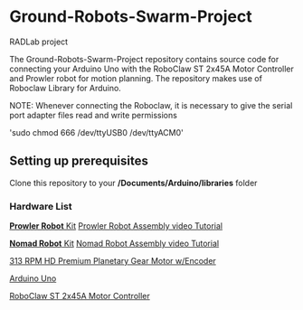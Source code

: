 # Ground-Robots-Swarm-Project
RADLab project 


The Ground-Robots-Swarm-Project repository contains source code for connecting your Arduino Uno with the RoboClaw ST 2x45A Motor Controller and Prowler robot for motion planning. The repository makes use of Roboclaw Library for Arduino.

NOTE: Whenever connecting the Roboclaw, it is necessary to give the serial port adapter files read and write permissions

'sudo chmod 666 /dev/ttyUSB0 /dev/ttyACM0'

## Setting up prerequisites

Clone this repository to your **/Documents/Arduino/libraries** folder

### Hardware List 

[**Prowler Robot** Kit](https://www.servocity.com/prowler)
[Prowler Robot Assembly video Tutorial](https://www.youtube.com/watch?v=k7ZXSDlREJM)

[**Nomad Robot** Kit](https://www.servocity.com/nomad)
[Nomad Robot Assembly video Tutorial](https://www.youtube.com/watch?v=FAPDkyeAek8)

[313 RPM HD Premium Planetary Gear Motor w/Encoder](https://www.servocity.com/313-rpm-hd-premium-planetary-gear-motor-w-encoder)

[Arduino Uno](https://store.arduino.cc/usa/arduino-uno-rev3)

[RoboClaw ST 2x45A Motor Controller](http://www.basicmicro.com/RoboClaw-ST-2x45A-Motor-Controller_p_27.html)
